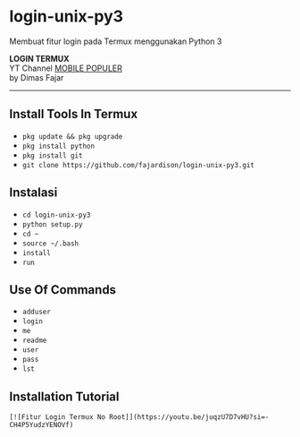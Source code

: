 # login-unix-py3

Membuat fitur login pada Termux menggunakan Python 3

**LOGIN TERMUX**  
YT Channel [MOBILE POPULER](https://youtube.com/@MobilePopuler?si=36AMtbSdtAdiVJfH)  
by Dimas Fajar

---

## Install Tools In Termux  
- `pkg update && pkg upgrade`  
- `pkg install python`  
- `pkg install git`  
- `git clone https://github.com/fajardison/login-unix-py3.git`  

## Instalasi  
- `cd login-unix-py3`  
- `python setup.py`  
- `cd ~`  
- `source ~/.bash`  
- `install`  
- `run`  

## Use Of Commands  
- `adduser`  
- `login`  
- `me`  
- `readme`  
- `user`  
- `pass`  
- `lst`

## Installation Tutorial  
    [![Fitur Login Termux No Root]](https://youtu.be/juqzU7D7vHU?si=-CH4P5YudzYENOVf)
    
